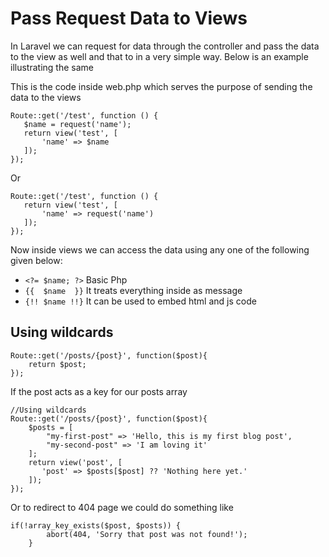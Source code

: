 # Pass Request Data to Views

In Laravel we can request for data through the controller and pass the data to the view as well and that to in a very simple way. Below is an example illustrating the same

This is the code inside web.php which serves the purpose of sending the data to the views 
```
Route::get('/test', function () {
   $name = request('name');
   return view('test', [
       'name' => $name
   ]); 
});
```
Or
```
Route::get('/test', function () {
   return view('test', [
       'name' => request('name')
   ]); 
});
```
Now inside views we can access the data using any one of the following given below:
- ```<?= $name; ?>``` Basic Php
- ```{{  $name  }}``` It treats everything inside as message
- ```{!! $name !!}``` It can be used to embed html and js code

## Using wildcards

```
Route::get('/posts/{post}', function($post){ 
    return $post;
});
```
If the post acts as a key for our posts array
```
//Using wildcards
Route::get('/posts/{post}', function($post){ 
    $posts = [
        "my-first-post" => 'Hello, this is my first blog post',
        "my-second-post" => 'I am loving it'
    ];
    return view('post', [
       'post' => $posts[$post] ?? 'Nothing here yet.' 
    ]);
});
```
Or to redirect to 404 page we could do something like
```
if(!array_key_exists($post, $posts)) {
        abort(404, 'Sorry that post was not found!');
    }
```
